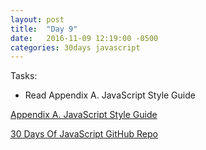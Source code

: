 ```yaml
---
layout: post
title:  "Day 9"
date:   2016-11-09 12:19:00 -0500
categories: 30days javascript
---
```

Tasks:

* Read Appendix A. JavaScript Style Guide

[Appendix A. JavaScript Style Guide](http://chimera.labs.oreilly.com/books/1234000000262/apa.html)

[30 Days Of JavaScript GitHub Repo](https://github.com/chrylarson/30DaysOfJavaScript)